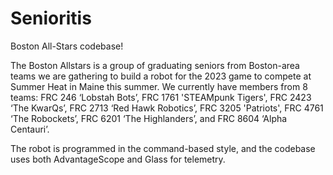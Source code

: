 # Senioritis
Boston All-Stars codebase!

The Boston Allstars is a group of graduating seniors from Boston-area teams we are gathering to build a robot for the 2023 game to compete at Summer Heat in Maine this summer. We currently have members from 8 teams:
FRC 246 ‘Lobstah Bots’,
FRC 1761 'STEAMpunk Tigers',
FRC 2423 ‘The KwarQs’,
FRC 2713 ‘Red Hawk Robotics’,
FRC 3205 'Patriots',
FRC 4761 ‘The Robockets’,
FRC 6201 ‘The Highlanders’,
and FRC 8604 ‘Alpha Centauri’.

The robot is programmed in the command-based style, and the codebase uses both AdvantageScope and Glass for telemetry.
